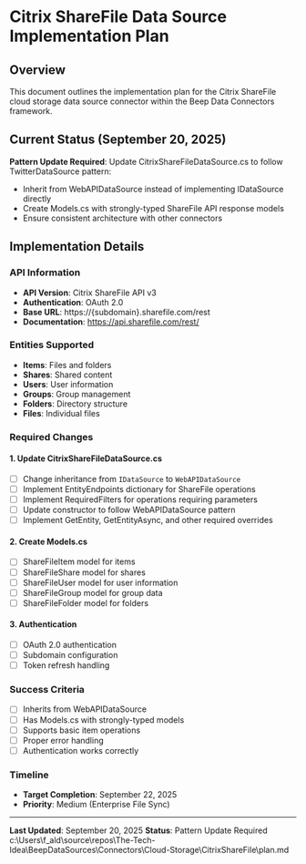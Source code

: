 # Citrix ShareFile Data Source Implementation Plan

## Overview
This document outlines the implementation plan for the Citrix ShareFile cloud storage data source connector within the Beep Data Connectors framework.

## Current Status (September 20, 2025)
**Pattern Update Required**: Update CitrixShareFileDataSource.cs to follow TwitterDataSource pattern:
- Inherit from WebAPIDataSource instead of implementing IDataSource directly
- Create Models.cs with strongly-typed ShareFile API response models
- Ensure consistent architecture with other connectors

## Implementation Details

### API Information
- **API Version**: Citrix ShareFile API v3
- **Authentication**: OAuth 2.0
- **Base URL**: https://{subdomain}.sharefile.com/rest
- **Documentation**: https://api.sharefile.com/rest/

### Entities Supported
- **Items**: Files and folders
- **Shares**: Shared content
- **Users**: User information
- **Groups**: Group management
- **Folders**: Directory structure
- **Files**: Individual files

### Required Changes

#### 1. Update CitrixShareFileDataSource.cs
- [ ] Change inheritance from `IDataSource` to `WebAPIDataSource`
- [ ] Implement EntityEndpoints dictionary for ShareFile operations
- [ ] Implement RequiredFilters for operations requiring parameters
- [ ] Update constructor to follow WebAPIDataSource pattern
- [ ] Implement GetEntity, GetEntityAsync, and other required overrides

#### 2. Create Models.cs
- [ ] ShareFileItem model for items
- [ ] ShareFileShare model for shares
- [ ] ShareFileUser model for user information
- [ ] ShareFileGroup model for group data
- [ ] ShareFileFolder model for folders

#### 3. Authentication
- [ ] OAuth 2.0 authentication
- [ ] Subdomain configuration
- [ ] Token refresh handling

### Success Criteria
- [ ] Inherits from WebAPIDataSource
- [ ] Has Models.cs with strongly-typed models
- [ ] Supports basic item operations
- [ ] Proper error handling
- [ ] Authentication works correctly

### Timeline
- **Target Completion**: September 22, 2025
- **Priority**: Medium (Enterprise File Sync)

---

**Last Updated**: September 20, 2025
**Status**: Pattern Update Required</content>
<parameter name="filePath">c:\Users\f_ald\source\repos\The-Tech-Idea\BeepDataSources\Connectors\Cloud-Storage\CitrixShareFile\plan.md